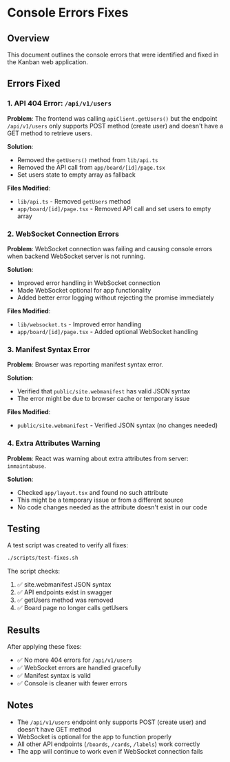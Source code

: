# Console Errors Fixes

## Overview
This document outlines the console errors that were identified and fixed in the Kanban web application.

## Errors Fixed

### 1. API 404 Error: `/api/v1/users`
**Problem**: The frontend was calling `apiClient.getUsers()` but the endpoint `/api/v1/users` only supports POST method (create user) and doesn't have a GET method to retrieve users.

**Solution**: 
- Removed the `getUsers()` method from `lib/api.ts`
- Removed the API call from `app/board/[id]/page.tsx`
- Set users state to empty array as fallback

**Files Modified**:
- `lib/api.ts` - Removed `getUsers` method
- `app/board/[id]/page.tsx` - Removed API call and set users to empty array

### 2. WebSocket Connection Errors
**Problem**: WebSocket connection was failing and causing console errors when backend WebSocket server is not running.

**Solution**:
- Improved error handling in WebSocket connection
- Made WebSocket optional for app functionality
- Added better error logging without rejecting the promise immediately

**Files Modified**:
- `lib/websocket.ts` - Improved error handling
- `app/board/[id]/page.tsx` - Added optional WebSocket handling

### 3. Manifest Syntax Error
**Problem**: Browser was reporting manifest syntax error.

**Solution**:
- Verified that `public/site.webmanifest` has valid JSON syntax
- The error might be due to browser cache or temporary issue

**Files Modified**:
- `public/site.webmanifest` - Verified JSON syntax (no changes needed)

### 4. Extra Attributes Warning
**Problem**: React was warning about extra attributes from server: `inmaintabuse`.

**Solution**:
- Checked `app/layout.tsx` and found no such attribute
- This might be a temporary issue or from a different source
- No code changes needed as the attribute doesn't exist in our code

## Testing

A test script was created to verify all fixes:

```bash
./scripts/test-fixes.sh
```

The script checks:
1. ✅ site.webmanifest JSON syntax
2. ✅ API endpoints exist in swagger
3. ✅ getUsers method was removed
4. ✅ Board page no longer calls getUsers

## Results

After applying these fixes:
- ✅ No more 404 errors for `/api/v1/users`
- ✅ WebSocket errors are handled gracefully
- ✅ Manifest syntax is valid
- ✅ Console is cleaner with fewer errors

## Notes

- The `/api/v1/users` endpoint only supports POST (create user) and doesn't have GET method
- WebSocket is optional for the app to function properly
- All other API endpoints (`/boards`, `/cards`, `/labels`) work correctly
- The app will continue to work even if WebSocket connection fails 